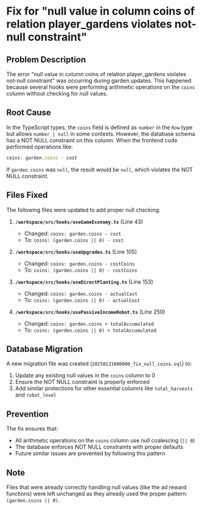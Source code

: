 # Fix for "null value in column coins of relation player_gardens violates not-null constraint"

## Problem Description

The error "null value in column coins of relation player_gardens violates not-null constraint" was occurring during garden updates. This happened because several hooks were performing arithmetic operations on the `coins` column without checking for null values.

## Root Cause

In the TypeScript types, the `coins` field is defined as `number` in the `Row` type but allows `number | null` in some contexts. However, the database schema has a NOT NULL constraint on this column. When the frontend code performed operations like:

```typescript
coins: garden.coins - cost
```

If `garden.coins` was `null`, the result would be `null`, which violates the NOT NULL constraint.

## Files Fixed

The following files were updated to add proper null checking:

1. **`/workspace/src/hooks/useGameEconomy.ts`** (Line 43)
   - Changed: `coins: garden.coins - cost`
   - To: `coins: (garden.coins || 0) - cost`

2. **`/workspace/src/hooks/useUpgrades.ts`** (Line 105)
   - Changed: `coins: garden.coins - costCoins`
   - To: `coins: (garden.coins || 0) - costCoins`

3. **`/workspace/src/hooks/useDirectPlanting.ts`** (Line 153)
   - Changed: `coins: garden.coins - actualCost`
   - To: `coins: (garden.coins || 0) - actualCost`

4. **`/workspace/src/hooks/usePassiveIncomeRobot.ts`** (Line 250)
   - Changed: `coins: garden.coins + totalAccumulated`
   - To: `coins: (garden.coins || 0) + totalAccumulated`

## Database Migration

A new migration file was created (`20250131000000_fix_null_coins.sql`) to:

1. Update any existing null values in the `coins` column to 0
2. Ensure the NOT NULL constraint is properly enforced
3. Add similar protections for other essential columns like `total_harvests` and `robot_level`

## Prevention

The fix ensures that:
- All arithmetic operations on the `coins` column use null coalescing (`|| 0`)
- The database enforces NOT NULL constraints with proper defaults
- Future similar issues are prevented by following this pattern

## Note

Files that were already correctly handling null values (like the ad reward functions) were left unchanged as they already used the proper pattern: `(garden.coins || 0)`.